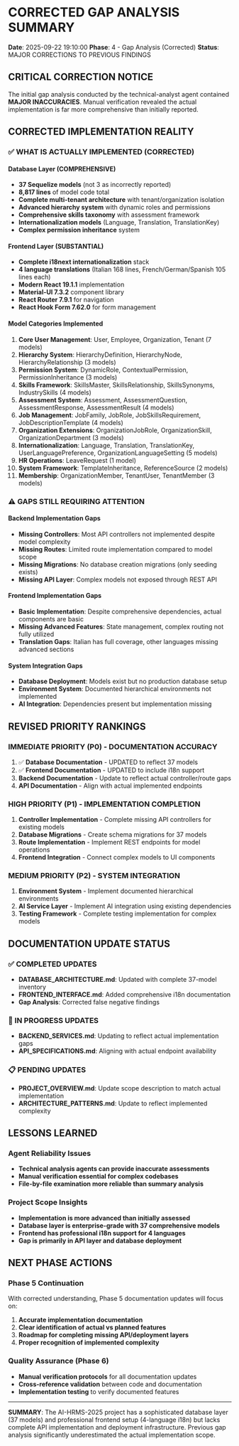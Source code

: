 # CORRECTED GAP ANALYSIS SUMMARY
**Date**: 2025-09-22 19:10:00
**Phase**: 4 - Gap Analysis (Corrected)
**Status**: MAJOR CORRECTIONS TO PREVIOUS FINDINGS

## CRITICAL CORRECTION NOTICE

The initial gap analysis conducted by the technical-analyst agent contained **MAJOR INACCURACIES**. Manual verification revealed the actual implementation is far more comprehensive than initially reported.

## CORRECTED IMPLEMENTATION REALITY

### ✅ WHAT IS ACTUALLY IMPLEMENTED (CORRECTED)

#### Database Layer (COMPREHENSIVE)
- **37 Sequelize models** (not 3 as incorrectly reported)
- **8,817 lines** of model code total
- **Complete multi-tenant architecture** with tenant/organization isolation
- **Advanced hierarchy system** with dynamic roles and permissions
- **Comprehensive skills taxonomy** with assessment framework
- **Internationalization models** (Language, Translation, TranslationKey)
- **Complex permission inheritance** system

#### Frontend Layer (SUBSTANTIAL)
- **Complete i18next internationalization** stack
- **4 language translations** (Italian 168 lines, French/German/Spanish 105 lines each)
- **Modern React 19.1.1** implementation
- **Material-UI 7.3.2** component library
- **React Router 7.9.1** for navigation
- **React Hook Form 7.62.0** for form management

#### Model Categories Implemented
1. **Core User Management**: User, Employee, Organization, Tenant (7 models)
2. **Hierarchy System**: HierarchyDefinition, HierarchyNode, HierarchyRelationship (3 models)
3. **Permission System**: DynamicRole, ContextualPermission, PermissionInheritance (3 models)
4. **Skills Framework**: SkillsMaster, SkillsRelationship, SkillsSynonyms, IndustrySkills (4 models)
5. **Assessment System**: Assessment, AssessmentQuestion, AssessmentResponse, AssessmentResult (4 models)
6. **Job Management**: JobFamily, JobRole, JobSkillsRequirement, JobDescriptionTemplate (4 models)
7. **Organization Extensions**: OrganizationJobRole, OrganizationSkill, OrganizationDepartment (3 models)
8. **Internationalization**: Language, Translation, TranslationKey, UserLanguagePreference, OrganizationLanguageSetting (5 models)
9. **HR Operations**: LeaveRequest (1 model)
10. **System Framework**: TemplateInheritance, ReferenceSource (2 models)
11. **Membership**: OrganizationMember, TenantUser, TenantMember (3 models)

### ⚠️ GAPS STILL REQUIRING ATTENTION

#### Backend Implementation Gaps
- **Missing Controllers**: Most API controllers not implemented despite model complexity
- **Missing Routes**: Limited route implementation compared to model scope
- **Missing Migrations**: No database creation migrations (only seeding exists)
- **Missing API Layer**: Complex models not exposed through REST API

#### Frontend Implementation Gaps
- **Basic Implementation**: Despite comprehensive dependencies, actual components are basic
- **Missing Advanced Features**: State management, complex routing not fully utilized
- **Translation Gaps**: Italian has full coverage, other languages missing advanced sections

#### System Integration Gaps
- **Database Deployment**: Models exist but no production database setup
- **Environment System**: Documented hierarchical environments not implemented
- **AI Integration**: Dependencies present but implementation missing

## REVISED PRIORITY RANKINGS

### IMMEDIATE PRIORITY (P0) - DOCUMENTATION ACCURACY
1. ✅ **Database Documentation** - UPDATED to reflect 37 models
2. ✅ **Frontend Documentation** - UPDATED to include i18n support
3. **Backend Documentation** - Update to reflect actual controller/route gaps
4. **API Documentation** - Align with actual implemented endpoints

### HIGH PRIORITY (P1) - IMPLEMENTATION COMPLETION
1. **Controller Implementation** - Complete missing API controllers for existing models
2. **Database Migrations** - Create schema migrations for 37 models
3. **Route Implementation** - Implement REST endpoints for model operations
4. **Frontend Integration** - Connect complex models to UI components

### MEDIUM PRIORITY (P2) - SYSTEM INTEGRATION
1. **Environment System** - Implement documented hierarchical environments
2. **AI Service Layer** - Implement AI integration using existing dependencies
3. **Testing Framework** - Complete testing implementation for complex models

## DOCUMENTATION UPDATE STATUS

### ✅ COMPLETED UPDATES
- **DATABASE_ARCHITECTURE.md**: Updated with complete 37-model inventory
- **FRONTEND_INTERFACE.md**: Added comprehensive i18n documentation
- **Gap Analysis**: Corrected false negative findings

### 🔄 IN PROGRESS UPDATES
- **BACKEND_SERVICES.md**: Updating to reflect actual implementation gaps
- **API_SPECIFICATIONS.md**: Aligning with actual endpoint availability

### 📋 PENDING UPDATES
- **PROJECT_OVERVIEW.md**: Update scope description to match actual implementation
- **ARCHITECTURE_PATTERNS.md**: Update to reflect implemented complexity

## LESSONS LEARNED

### Agent Reliability Issues
- **Technical analysis agents can provide inaccurate assessments**
- **Manual verification essential for complex codebases**
- **File-by-file examination more reliable than summary analysis**

### Project Scope Insights
- **Implementation is more advanced than initially assessed**
- **Database layer is enterprise-grade with 37 comprehensive models**
- **Frontend has professional i18n support for 4 languages**
- **Gap is primarily in API layer and database deployment**

## NEXT PHASE ACTIONS

### Phase 5 Continuation
With corrected understanding, Phase 5 documentation updates will focus on:
1. **Accurate implementation documentation**
2. **Clear identification of actual vs planned features**
3. **Roadmap for completing missing API/deployment layers**
4. **Proper recognition of implemented complexity**

### Quality Assurance (Phase 6)
- **Manual verification protocols** for all documentation updates
- **Cross-reference validation** between code and documentation
- **Implementation testing** to verify documented features

---

**SUMMARY**: The AI-HRMS-2025 project has a sophisticated database layer (37 models) and professional frontend setup (4-language i18n) but lacks complete API implementation and deployment infrastructure. Previous gap analysis significantly underestimated the actual implementation scope.